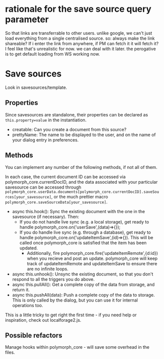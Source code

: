 # rationale for the save source query parameter
So that links are transferrable to other users. unlike google, we can't just load everything from a single centralised source. so: always make the link shareable? If i enter the link from anywhere, if PM can fetch it it will fetch it? I feel like that's unrealistic for now. we can deal with it later. the perogative is to get default loading from WS working now.


# Save sources
Look in savesources/template.

## Properties
Since savesources are standalone, their properties can be declared as `this.property=value` in the instantiation.
- creatable: Can you create a document from this source?
- prettyName: The name to be displayed to the user, and on the name of your dialog entry in preferences.

## Methods
You can implement any number of the following methods, if not all of them.

In each case, the current document ID can be accessed via polymorph_core.currentDocID, and the data associated with your particular savesource can be accessed through `polymorph_core.userData.documents[polymorph_core.currentDocID].saveSources[your_savesource]`, or the much prettier macro `polymorph_core.saveSourceData[your_savesource]`.

- async this.hook(): Sync the existing document with the one in the savesource (if necessary). Then:
    - If you do not handle live sync (e.g. a local storage), get ready to handle polymorph_core.on('userSave',(data)=>{});
    - If you do handle live sync (e.g. through a database), get ready to handle polymorph_core.on('updateItemSave',(id)=>{}). This will be called once polymorph_core is satisfied that the item has been updated.
        - Additionally, fire polymorph_core.fire('updateItemRemote',{d:id}) when you recieve and post an update. polymorph_core will keep track of updateItemRemote and updateItemSave to ensure there are no infinite loops.
- async this.unhook(): Unsync the existing document, so that you don't respond to all the triggers you do above.
- async this.pullAll(): Get a complete copy of the data from storage, and return it.
- async this.pushAll(data): Push a complete copy of the data to storage. This is only called by the dialog, but you can use it for internal operations too.

This is a little tricky to get right the first time - if you need help or inspiration, check out localforage2.js.

## Possible refactors
Manage hooks within polymorph_core - will save some overhead in the files.